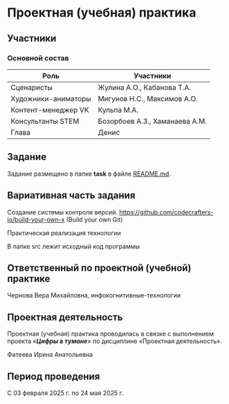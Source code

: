 # Проектная (учебная) практика

## Участники

### Основной состав
| Роль                  | Участники                     |
|-----------------------|-------------------------------|
| Сценаристы            | Жулина А.О., Кабанова Т.А.    |
| Художники-аниматоры   | Мигунов Н.С., Максимов А.О.   |
| Контент-менеджер VK   | Кульпа М.А.                   |
| Консультанты STEM     | Бозорбоев А.З., Хаманаева А.М.|
|Глава                  |Денис                          |
## Задание

Задание размещено в папке **task** в файле [README.md](task/README.md).

## Вариативная часть задания

Создание системы контроля версий.
https://github.com/codecrafters-io/build-your-own-x (Build your own Git)

Практическая реализация технологии

В папке src лежит исходный код программы

## Ответственный по проектной (учебной) практике

Чернова Вера Михайловна, инфокогнитивные-технологии

## Проектная деятельность

Проектная (учебная) практика проводилась в связке с выполнением проекта «***Цифры в тумане***» по дисциплине «Проектная деятельность».

Фатеева Ирина Анатольевна

## Период проведения

С 03 февраля 2025 г. по 24 мая 2025 г.
